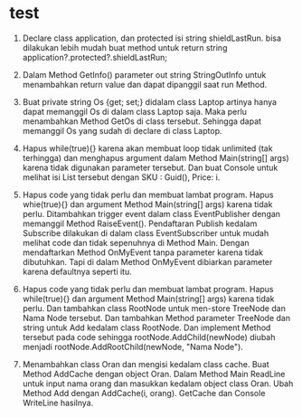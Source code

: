 # test

1. Declare class application, dan protected isi string shieldLastRun.
bisa dilakukan lebih mudah buat method untuk return string application?.protected?.shieldLastRun;

2. Dalam Method GetInfo() parameter out string StringOutInfo untuk menambahkan return value dan dapat dipanggil saat run Method.

3. Buat private string Os {get; set;} didalam class Laptop artinya hanya dapat memanggil Os di dalam class Laptop saja. Maka perlu menambahkan Method GetOs di class tersebut. Sehingga dapat memanggil Os yang sudah di declare di class Laptop.

4. Hapus while(true){} karena akan membuat loop tidak unlimited (tak terhingga) dan menghapus argument dalam Method Main(string[] args) karena tidak digunakan parameter tersebut. Dan buat Console untuk melihat isi List tersebut dengan SKU : Guid(), Price: i.

5. Hapus code yang tidak perlu dan membuat lambat program. Hapus whie(true){} dan argument Method Main(string[] args) karena tidak perlu. Ditambahkan trigger event dalam class EventPublisher dengan memanggil Method RaiseEvent(). Pendaftaran Publish kedalam Subscribe dilakukan di dalam class EventSubscriber untuk mudah melihat code dan tidak sepenuhnya di Method Main. Dengan mendaftarkan Method OnMyEvent tanpa parameter karena tidak dibutuhkan. Tapi di dalam Method OnMyEvent dibiarkan parameter karena defaultnya seperti itu.

6. Hapus code yang tidak perlu dan membuat lambat program. Hapus while(true){} dan argument Method Main(string[] args) karena tidak perlu. Dan tambahkan class RootNode untuk men-store TreeNode dan Nama Node tersebut. Dan tambahkan Method parameter TreeNode dan string untuk Add kedalam class RootNode. Dan implement Method tersebut pada code sehingga rootNode.AddChild(newNode) diubah menjadi rootNode.AddRootChild(newNode, "Nama Node").

7. Menambahkan class Oran dan mengisi kedalam class cache. Buat Method AddCache dengan object Oran. Dalam Method Main ReadLine untuk input nama orang dan masukkan kedalam object class Oran. Ubah Method Add dengan AddCache(i, orang). GetCache dan Console WriteLine hasilnya.
